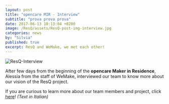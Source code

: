 ```yaml
---
layout: post
title: "opencare MIR - Interview"
subtitle: "prova prova prova"
date: 2017-06-13 10:13:04 +0200
image: /ResQ/assets/ResQ-post-img-interview.jpg
categories: news
by: "Silvia"
published: true
excerpt: ResQ and WeMake, we met each other!
---
```


<img src="https://opencarecc.github.io/ResQ/assets/ResQ-post-img-interview.jpg" alt="ResQ-Interview">

After few days from the beginning of the <b>opencare Maker in Residence</b>, Alessia from the staff of WeMake, interviewed our team to know more about our vision of the ResQ project.

If you are curious to learn more about our team members and project, click  [here](http://wemake.cc/2017/06/21/il-team-resq-al-lavoro-lintegrazione-dei-migranti/)! <i>(Text in Italian)</i>
